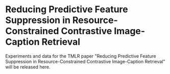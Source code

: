 # Reducing Predictive Feature Suppression in Resource-Constrained Contrastive Image-Caption Retrieval
 Experiments and data for the TMLR paper "Reducing Predictive Feature Suppression in Resource-Constrained Contrastive Image-Caption Retrieval" will be released here.
